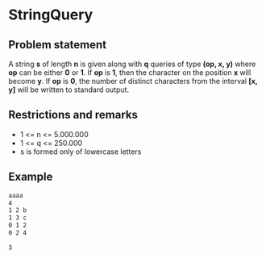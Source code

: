# StringQuery

## Problem statement

A string **s** of length **n** is given along with **q** queries of type **(op, x, y)**
where **op** can be either **0** or **1**. If **op** is **1**, then the character on
the position **x** will become **y**. If **op** is **0**, the number of distinct
characters from the interval **[x, y]** will be written to standard output.

## Restrictions and remarks

* 1 <= n <= 5.000.000
* 1 <= q <= 250.000
* s is formed only of lowercase letters

## Example

```4
aaaa
4
1 2 b
1 3 c
0 1 2
0 2 4
```

```2
3
```


